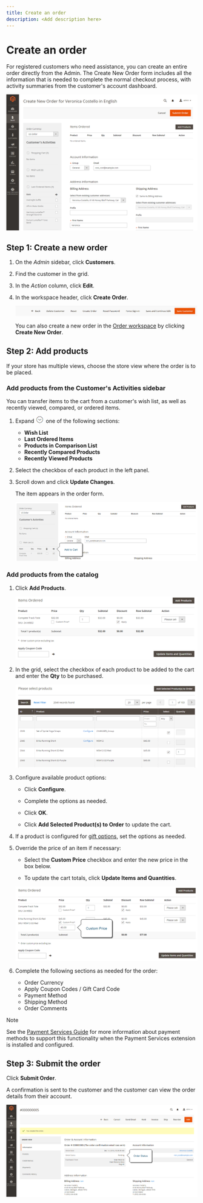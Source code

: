 ```yaml
---
title: Create an order
description: <Add description here>
---
```

# Create an order

For registered customers who need assistance, you can create an entire order directly from the Admin. The Create New Order form includes all the information that is needed to complete the normal checkout process, with activity summaries from the customer's account dashboard.

![Create an order for a customer](./assets/create-new-order.png)<!-- zoom -->

## Step 1: Create a new order

1. On the _Admin_ sidebar, click **Customers**.

1. Find the customer in the grid.

1. In the _Action_ column, click **Edit**.

1. In the workspace header, click **Create Order**.

   ![Workspace header](./assets/order-create-buttons.png)<!-- zoom -->

   You can also create a new order in the [Order workspace](orders.md#orders-workspace) by clicking **Create New Order**.

## Step 2: Add products

If your store has multiple views, choose the store view where the order is to be placed.

### Add products from the Customer's Activities sidebar

You can transfer items to the cart from a customer's wish list, as well as recently viewed, compared, or ordered items.

1. Expand ![Expansion selector](../assets/icon-display-expand.png) one of the following sections:

   - **Wish List**
   - **Last Ordered Items**
   - **Products in Comparison List**
   - **Recently Compared Products**
   - **Recently Viewed Products**

1. Select the checkbox of each product in the left panel.

1. Scroll down and click **Update Changes**.

   The item appears in the order form.

   ![Add to Cart](./assets/create-order-add-wishlist.png)<!-- zoom -->

### Add products from the catalog

1. Click **Add Products**.

   ![Add Products](./assets/account-add-wishlist-product.png)<!-- zoom -->

1. In the grid, select the checkbox of each product to be added to the cart and enter the **Qty** to be purchased.

   ![Select Products](./assets/create-order-from-catalog.png)<!-- zoom -->

1. Configure available product options:

   - Click **Configure**.

   - Complete the options as needed.

   - Click **OK**.

   - Click **Add Selected Product(s) to Order** to update the cart.

1. If a product is configured for [gift options](../catalog/product-gift-options.md), set the options as needed.

1. Override the price of an item if necessary:

   - Select the **Custom Price** checkbox and enter the new price in the box below.

   - To update the cart totals, click **Update Items and Quantities**.

   ![Custom Price](./assets/create-order-custom-price.png)<!-- zoom -->

1. Complete the following sections as needed for the order:

   - Order Currency
   - Apply Coupon Codes / Gift Card Code
   - Payment Method
   - Shipping Method
   - Order Comments

>[!NOTE]
>
>See the [Payment Services Guide](https://experienceleague.corp.adobe.com/docs/commerce-merchant-services/payment-services/create-order.html) for more information about payment methods to support this functionality when the Payment Services extension is installed and configured.

## Step 3: Submit the order

Click **Submit Order**.

A confirmation is sent to the customer and the customer can view the order details from their account.

![Order Created](./assets/create-order-submitted.png)<!-- zoom -->
